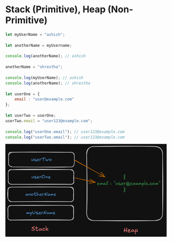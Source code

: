 # Stack (Primitive), Heap (Non-Primitive)

```js 
let myUserName = "ashish";

let anotherName = myUsername;

console.log(anotherName); // ashish

anotherName = "shrestha";

console.log(myUserName); // ashish
console.log(anotherName); // shrestha

let userOne = {
    email : "user@example.com"
};

let userTwo = userOne;
userTwo.email = "user123@example.com";

console.log("userOne.email"); // user123@example.com
console.log("userTwo.email"); // user123@example.com
```

![](./stack-and-heap-memory.png)